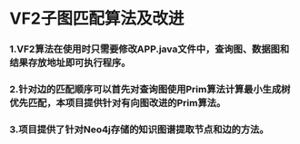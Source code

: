 # VF2子图匹配算法及改进
### 1.VF2算法在使用时只需要修改APP.java文件中，查询图、数据图和结果存放地址即可执行程序。
### 2.针对边的匹配顺序可以首先对查询图使用Prim算法计算最小生成树优先匹配，本项目提供针对有向图改进的Prim算法。
### 3.项目提供了针对Neo4j存储的知识图谱提取节点和边的方法。
